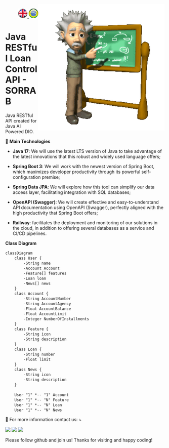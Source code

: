 <img src="./imgs/gif v1.gif" min-width="400px" max-width="400px" width="400px" align="right" alt="Computador iuriCode">
<p>
  <div align="right"> 
<a href="./README.md"> <img src="./imgs/LogoUK.png" alt="Logo UK" width="30"/></a><a href="./leiame.md"> <img src="./imgs/logoBrazil.png" alt="Logo Brasil" width="30"/> </a>
</div>
  <H1><b>Java RESTful Loan Control API - SORRAB </b> </H1>

<p align="left">  
Java RESTful API created for Java AI Powered DIO.
<br>
</p>

<p>
  🦄 <b>Main Technologies</b><br>
</p>

<ul>
<li>

**Java 17**: We will use the latest LTS version of Java to take advantage of the latest innovations that this robust and widely used language offers;
</li>
<li>

**Spring Boot 3**: We will work with the newest version of Spring Boot, which maximizes developer productivity through its powerful self-configuration premise;
</li>
<li>

**Spring Data JPA**: We will explore how this tool can simplify our data access layer, facilitating integration with SQL databases;
</li>
<li>

**OpenAPI (Swagger)**: We will create effective and easy-to-understand API documentation using OpenAPI (Swagger), perfectly aligned with the high productivity that Spring Boot offers;
</li>
<li>

**Railway**: facilitates the deployment and monitoring of our solutions in the cloud, in addition to offering several databases as a service and CI/CD pipelines.
</li>
</ul>

<b>Class Diagram</b><br>
```mermaid
classDiagram
    class User {
        -String name
        -Account Account
        -Feature[] features
        -Loan loan
        -News[] news
    }
    class Account {
        -String AccountNumber
        -String AccountAgency
        -Float AccountBalance
        -Float AccountLimit
        -Integer NumberOfInstallments
    }
    class Feature {
        -String icon
        -String description
    }
    class Loan {
        -String number
        -Float limit
    }
    class News {
        -String icon
        -String description
    }

    User "1" *-- "1" Account
    User "1" *-- "N" Feature
    User "1" *-- "N" Loan
    User "1" *-- "N" News
```


<p align="left">
  💌 For more information contact us: ⤵️
</p>

<p align="left">
  <a href="mailto:vicssb@gmail.com" alt="Gmail" target = "_blank">
  <img src="https://img.shields.io/badge/-Gmail-FF0000?style=flat-square&labelColor=FF0000&logo=gmail&logoColor=white&link=mailto:vicssb@gmail.com" /></a>

  <a href="https://www.linkedin.com/in/victor-sergio-silva-barros/" alt="Linkedin" target = "_blank">
  <img src="https://img.shields.io/badge/-Linkedin-0e76a8?style=flat-square&logo=Linkedin&logoColor=white&link=https://www.linkedin.com/in/victor-sergio-silva-barros/" /></a>

  <a href="https://wa.me/+5512987085327" alt="WhatsApp" target = "_blank">
  <img src="https://img.shields.io/badge/-WhatsApp-25d366?style=flat-square&labelColor=25d366&logo=whatsapp&logoColor=white&link=https://wa.me/+5512987085327"/></a>

  </p>  

<p>Please follow github and join us!
Thanks for visiting and happy coding!</p>



